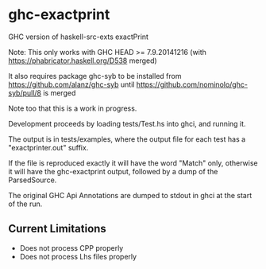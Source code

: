 ghc-exactprint
==============

GHC version of haskell-src-exts exactPrint

Note: This only works with GHC HEAD >= 7.9.20141216 (with https://phabricator.haskell.org/D538 merged)

It also requires package ghc-syb to be installed from
https://github.com/alanz/ghc-syb until
https://github.com/nominolo/ghc-syb/pull/8 is merged

Note too that this is a work in progress.

Development proceeds by loading tests/Test.hs into ghci, and running
it.

The output is in tests/examples, where the output file for each test
has a "exactprinter.out" suffix.

If the file is reproduced exactly it will have the word "Match" only,
otherwise it will have the ghc-exactprint output, followed by a dump
of the ParsedSource.

The original GHC Api Annotations are dumped to stdout in ghci at the
start of the run.

Current Limitations
-------------------

* Does not process CPP properly
* Does not process Lhs files properly

